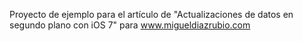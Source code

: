 Proyecto de ejemplo para el artículo de "Actualizaciones de datos en segundo plano con iOS 7" para www.migueldiazrubio.com